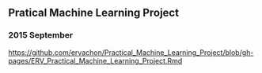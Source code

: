 ## Pratical Machine Learning Project
### 2015 September 
  
https://github.com/ervachon/Practical_Machine_Learning_Project/blob/gh-pages/ERV_Practical_Machine_Learning_Project.Rmd
